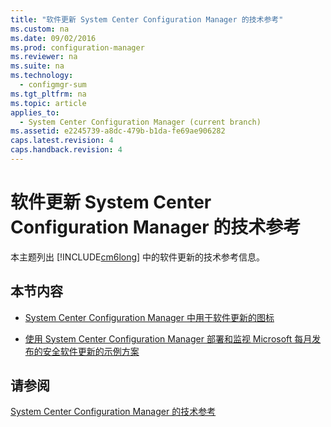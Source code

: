 ```yaml
---
title: "软件更新 System Center Configuration Manager 的技术参考"
ms.custom: na
ms.date: 09/02/2016
ms.prod: configuration-manager
ms.reviewer: na
ms.suite: na
ms.technology: 
  - configmgr-sum
ms.tgt_pltfrm: na
ms.topic: article
applies_to: 
  - System Center Configuration Manager (current branch)
ms.assetid: e2245739-a8dc-479b-b1da-fe69ae906282
caps.latest.revision: 4
caps.handback.revision: 4
---
```

# 软件更新 System Center Configuration Manager 的技术参考
本主题列出 [!INCLUDE[cm6long](../LocTest/includes/cm6long_md.md)] 中的软件更新的技术参考信息。  
  
## 本节内容  
  
-   [System Center Configuration Manager 中用于软件更新的图标](../LocTest/Icons-used-for-software-updates-in-System-Center-Configuration-Manager.md)  
  
-   [使用 System Center Configuration Manager 部署和监视 Microsoft 每月发布的安全软件更新的示例方案](../LocTest/Example-scenario-for-using-System-Center-Configuration-Manager-to-deploy-and-monitor-the-security-software-updates-released-monthly-by-Microsoft.md)  
  
## 请参阅  
 [System Center Configuration Manager 的技术参考](../LocTest/Technical-reference-for-System-Center-Configuration-Manager.md)
